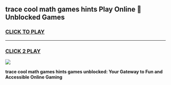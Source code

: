 
## trace cool math games hints Play Online 👋 Unblocked Games
<h3>
<a href="https://news.freeplayer.one?title=trace_cool_math_games_hints&ref=17CMG">CLICK TO PLAY</a></h3>
<hr>

<h3>
<a href="https://news.freeplayer.one?title=trace_cool_math_games_hints&ref=17CMG">CLICK 2 PLAY</a>
  
</h3>

<a href="https://news.freeplayer.one?title=trace_cool_math_games_hints&ref=17CMG/"><img src="https://clearcache.store/games.png"></a>


**trace cool math games hints games unblocked: Your Gateway to Fun and Accessible Online Gaming**
